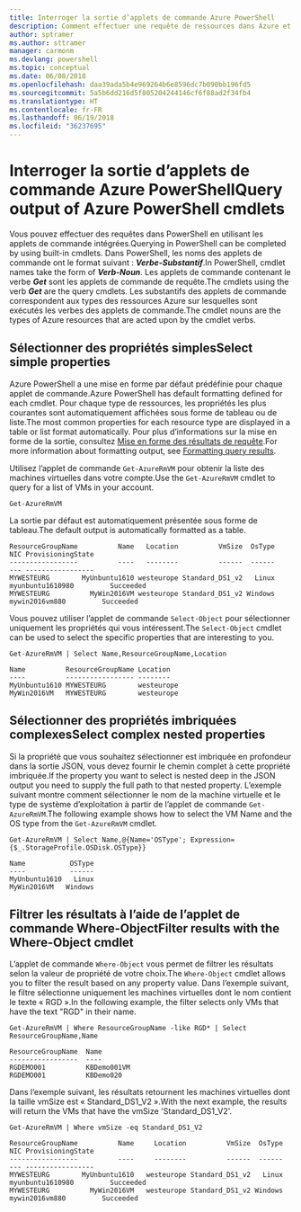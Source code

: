 ```yaml
---
title: Interroger la sortie d’applets de commande Azure PowerShell
description: Comment effectuer une requête de ressources dans Azure et mettre en forme les résultats.
author: sptramer
ms.author: sttramer
manager: carmonm
ms.devlang: powershell
ms.topic: conceptual
ms.date: 06/08/2018
ms.openlocfilehash: daa39ada5b4e969264b6e8596dc7b090bb196fd5
ms.sourcegitcommit: 5a5b6dd216d5f805204244146cf6f88ad2f34fb4
ms.translationtype: HT
ms.contentlocale: fr-FR
ms.lasthandoff: 06/19/2018
ms.locfileid: "36237695"
---
```

# <a name="query-output-of-azure-powershell-cmdlets"></a><span data-ttu-id="2ae66-103">Interroger la sortie d’applets de commande Azure PowerShell</span><span class="sxs-lookup"><span data-stu-id="2ae66-103">Query output of Azure PowerShell cmdlets</span></span>

<span data-ttu-id="2ae66-104">Vous pouvez effectuer des requêtes dans PowerShell en utilisant les applets de commande intégrées.</span><span class="sxs-lookup"><span data-stu-id="2ae66-104">Querying in PowerShell can be completed by using built-in cmdlets.</span></span> <span data-ttu-id="2ae66-105">Dans PowerShell, les noms des applets de commande ont le format suivant : **_Verbe-Substantif_**.</span><span class="sxs-lookup"><span data-stu-id="2ae66-105">In PowerShell, cmdlet names take the form of **_Verb-Noun_**.</span></span> <span data-ttu-id="2ae66-106">Les applets de commande contenant le verbe **_Get_** sont les applets de commande de requête.</span><span class="sxs-lookup"><span data-stu-id="2ae66-106">The cmdlets using the verb **_Get_** are the query cmdlets.</span></span> <span data-ttu-id="2ae66-107">Les substantifs des applets de commande correspondent aux types des ressources Azure sur lesquelles sont exécutés les verbes des applets de commande.</span><span class="sxs-lookup"><span data-stu-id="2ae66-107">The cmdlet nouns are the types of Azure resources that are acted upon by the cmdlet verbs.</span></span>

## <a name="select-simple-properties"></a><span data-ttu-id="2ae66-108">Sélectionner des propriétés simples</span><span class="sxs-lookup"><span data-stu-id="2ae66-108">Select simple properties</span></span>

<span data-ttu-id="2ae66-109">Azure PowerShell a une mise en forme par défaut prédéfinie pour chaque applet de commande.</span><span class="sxs-lookup"><span data-stu-id="2ae66-109">Azure PowerShell has default formatting defined for each cmdlet.</span></span> <span data-ttu-id="2ae66-110">Pour chaque type de ressources, les propriétés les plus courantes sont automatiquement affichées sous forme de tableau ou de liste.</span><span class="sxs-lookup"><span data-stu-id="2ae66-110">The most common properties for each resource type are displayed in a table or list format automatically.</span></span> <span data-ttu-id="2ae66-111">Pour plus d’informations sur la mise en forme de la sortie, consultez [Mise en forme des résultats de requête](formatting-output.md).</span><span class="sxs-lookup"><span data-stu-id="2ae66-111">For more information about formatting output, see [Formatting query results](formatting-output.md).</span></span>

<span data-ttu-id="2ae66-112">Utilisez l’applet de commande `Get-AzureRmVM` pour obtenir la liste des machines virtuelles dans votre compte.</span><span class="sxs-lookup"><span data-stu-id="2ae66-112">Use the `Get-AzureRmVM` cmdlet to query for a list of VMs in your account.</span></span>

```azurepowershell-interactive
Get-AzureRmVM
```

<span data-ttu-id="2ae66-113">La sortie par défaut est automatiquement présentée sous forme de tableau.</span><span class="sxs-lookup"><span data-stu-id="2ae66-113">The default output is automatically formatted as a table.</span></span>

```output
ResourceGroupName          Name   Location          VmSize  OsType              NIC ProvisioningState
-----------------          ----   --------          ------  ------              --- -----------------
MYWESTEURG        MyUnbuntu1610 westeurope Standard_DS1_v2   Linux myunbuntu1610980         Succeeded
MYWESTEURG          MyWin2016VM westeurope Standard_DS1_v2 Windows   mywin2016vm880         Succeeded
```

<span data-ttu-id="2ae66-114">Vous pouvez utiliser l’applet de commande `Select-Object` pour sélectionner uniquement les propriétés qui vous intéressent.</span><span class="sxs-lookup"><span data-stu-id="2ae66-114">The `Select-Object` cmdlet can be used to select the specific properties that are interesting to you.</span></span>

```azurepowershell-interactive
Get-AzureRmVM | Select Name,ResourceGroupName,Location
```

```output
Name          ResourceGroupName Location
----          ----------------- --------
MyUnbuntu1610 MYWESTEURG        westeurope
MyWin2016VM   MYWESTEURG        westeurope
```

## <a name="select-complex-nested-properties"></a><span data-ttu-id="2ae66-115">Sélectionner des propriétés imbriquées complexes</span><span class="sxs-lookup"><span data-stu-id="2ae66-115">Select complex nested properties</span></span>

<span data-ttu-id="2ae66-116">Si la propriété que vous souhaitez sélectionner est imbriquée en profondeur dans la sortie JSON, vous devez fournir le chemin complet à cette propriété imbriquée.</span><span class="sxs-lookup"><span data-stu-id="2ae66-116">If the property you want to select is nested deep in the JSON output you need to supply the full path to that nested property.</span></span> <span data-ttu-id="2ae66-117">L’exemple suivant montre comment sélectionner le nom de la machine virtuelle et le type de système d’exploitation à partir de l’applet de commande `Get-AzureRmVM`.</span><span class="sxs-lookup"><span data-stu-id="2ae66-117">The following example shows how to select the VM Name and the OS type from the `Get-AzureRmVM` cmdlet.</span></span>

```azurepowershell-interactive
Get-AzureRmVM | Select Name,@{Name='OSType'; Expression={$_.StorageProfile.OSDisk.OSType}}
```

```output
Name           OSType
----           ------
MyUnbuntu1610   Linux
MyWin2016VM   Windows
```

## <a name="filter-results-with-the-where-object-cmdlet"></a><span data-ttu-id="2ae66-118">Filtrer les résultats à l’aide de l’applet de commande Where-Object</span><span class="sxs-lookup"><span data-stu-id="2ae66-118">Filter results with the Where-Object cmdlet</span></span>

<span data-ttu-id="2ae66-119">L’applet de commande `Where-Object` vous permet de filtrer les résultats selon la valeur de propriété de votre choix.</span><span class="sxs-lookup"><span data-stu-id="2ae66-119">The `Where-Object` cmdlet allows you to filter the result based on any property value.</span></span> <span data-ttu-id="2ae66-120">Dans l’exemple suivant, le filtre sélectionne uniquement les machines virtuelles dont le nom contient le texte « RGD ».</span><span class="sxs-lookup"><span data-stu-id="2ae66-120">In the following example, the filter selects only VMs that have the text "RGD" in their name.</span></span>

```azurepowershell-interactive
Get-AzureRmVM | Where ResourceGroupName -like RGD* | Select ResourceGroupName,Name
```

```output
ResourceGroupName  Name
-----------------  ----
RGDEMO001          KBDemo001VM
RGDEMO001          KBDemo020
```

<span data-ttu-id="2ae66-121">Dans l’exemple suivant, les résultats retournent les machines virtuelles dont la taille vmSize est « Standard_DS1_V2 ».</span><span class="sxs-lookup"><span data-stu-id="2ae66-121">With the next example, the results will return the VMs that have the vmSize 'Standard_DS1_V2'.</span></span>

```azurepowershell-interactive
Get-AzureRmVM | Where vmSize -eq Standard_DS1_V2
```

```output
ResourceGroupName          Name     Location          VmSize  OsType              NIC ProvisioningState
-----------------          ----     --------          ------  ------              --- -----------------
MYWESTEURG        MyUnbuntu1610   westeurope Standard_DS1_v2   Linux myunbuntu1610980         Succeeded
MYWESTEURG          MyWin2016VM   westeurope Standard_DS1_v2 Windows   mywin2016vm880         Succeeded
```